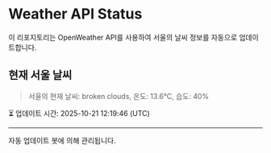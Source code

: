 
# Weather API Status

이 리포지토리는 OpenWeather API를 사용하여 서울의 날씨 정보를 자동으로 업데이트합니다.

## 현재 서울 날씨
> 서울의 현재 날씨: broken clouds, 온도: 13.6°C, 습도: 40%

⏳ 업데이트 시간: 2025-10-21 12:19:46 (UTC)

---
자동 업데이트 봇에 의해 관리됩니다.
